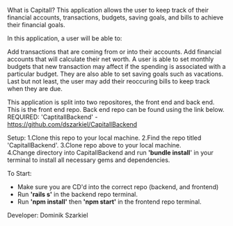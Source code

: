 What is Capitall? This application allows the user to keep track of their financial accounts, transactions, budgets, saving goals, and bills to achieve their financial goals. 

In this application, a user will be able to:

Add transactions that are coming from or into their accounts. Add financial accounts that will calculate their net worth. A user is able to set monthly budgets that new transaction may affect if the spending is associated with a particular budget. They are also able to set saving goals such as vacations. Last but not least, the user may add their reoccuring bills to keep track when they are due. 

This application is split into two repositores, the front end and back end. This is the front end repo. Back end repo can be found using the link below. 
REQUIRED: 'CaptitallBackend' - https://github.com/dszarkiel/CapitallBackend

Setup: 
1.Clone this repo to your local machine. 
2.Find the repo titled 'CapitallBackend'.
3.Clone repo above to your local machine.  
4.Change directory into CapitallBackend and run **'bundle install**' in your terminal to install all necessary gems and dependencies.

To Start: 
- Make sure you are CD'd into the correct repo (backend, and frontend) 
- Run **'rails s'** in the backend repo terminal. 
- Run **'npm install'** then **'npm start'** in the frontend repo terminal.

Developer: Dominik Szarkiel

